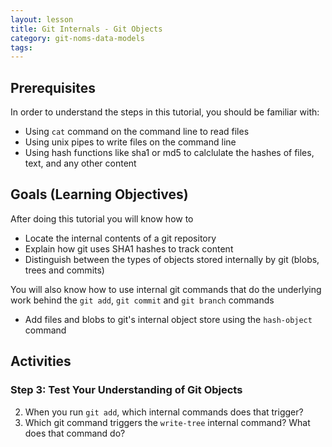 ```yaml
---
layout: lesson
title: Git Internals - Git Objects
category: git-noms-data-models
tags:
---
```


## Prerequisites

In order to understand the steps in this tutorial, you should be familiar with:

* Using `cat` command on the command line to read files
* Using unix pipes to write files on the command line
* Using hash functions like sha1 or md5 to calclulate the hashes of files, text, and any other content

## Goals (Learning Objectives)

After doing this tutorial you will know how to

* Locate the internal contents of a git repository
* Explain how git uses SHA1 hashes to track content
* Distinguish between the types of objects stored internally by git (blobs, trees and commits)

You will also know how to use internal git commands that do the underlying work behind the `git add`, `git commit` and `git branch` commands

* Add files and blobs to git's internal object store using the `hash-object` command


## Activities



### Step 3: Test Your Understanding of Git Objects

 2. When you run `git add`, which internal commands does that trigger?
 3. Which git command triggers the `write-tree` internal command? What does that command do?
